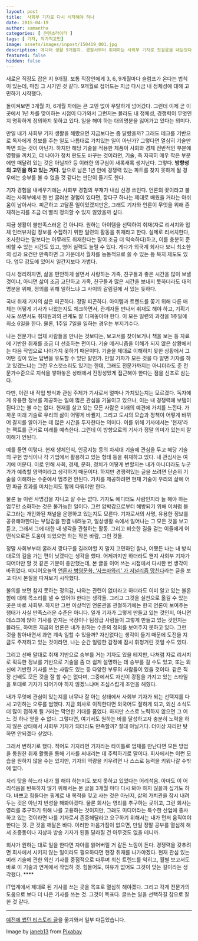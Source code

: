 ```yaml
---
layout: post
title:  사회부 기자로 다시 시작해야 하나
date: 2015-04-19
author: samantha
categories: [ 콘텐츠라이터 ]
tags: [ 기자, 작가적고민]
image: assets/images/inpost/150419_001.jpg
description: 에디터 생활 9개월차. 경찰서부터 취재하는 사회부 기자로 첫걸음을 내딛었다면 정통 기자로 나아갈 수 있었으리라는 아쉬움이 든다. 하지만 아무리 생각해도 기자는 조온나 힘들다.
featured: false
hidden: false
---
```


새로운 직장도 잡은 지 9개월. 보통 직장인에게 3, 6, 9개월마다 슬럼프가 온다는 법칙이 있는데, 마침 그 시기인 것 같다. 9개월로 접어드는 지금 다시금 내 정체성에 대해 고민하기 시작했다.

돌이켜보면 3개월 차, 6개월 차에는 큰 고민 없이 무탈하게 넘어갔다. 그런데 이제 곧 이곳에서 1년 차를 맞이하는 시점이 다가와서 그런지는 몰라도 내 정체성, 경쟁력이 무엇인지 명확하게 정의하지 못하고 있다. 일을 해야 하는 대의명분을 잃어가고 있다는 의미다.

만일 내가 사회부 기자 생활을 해봤으면 지금보다는 좀 달랐을까? 그래도 테크를 기반으로 독자에게 정보를 주는 일도 나름대로 가치있는 일이 아닌가? 그렇다면 열심히 기술만 파면 되는 것이 아닌가. 하지만 해당 기술을 적용한 제품이 사회와 경제 전반적인 부분에 영향을 끼치고, 더 나아가 정치 판도도 바꾸는 것이라면, 기술, 즉 지극히 매우 작은 부분에만 매달려 있는 것은 아닐까? 등 이러한 의구심이 새록새록 생겨난다. 그렇다. **방향성의 고민을 하고 있는 거다.** 앞으로 남은 1년 안에 경쟁력 있는 파트를 찾지 못하게 될 경우에는 승부를 볼 수 없을 것 같다는 판단이 들기도 한다. 

기자 경험을 내세우기에는 사회부 경험의 부재가 내심 신경 쓰인다. 언론의 꽃이라고 불리는 사회부에서 한 번 굴러본 경험이 있다면, 깡다구 하나는 제대로 배웠을 거라는 아쉬움이 남아서다. 피곤하고 고달픈 일이었겠지만은, 그래도 기자와 언론이 무엇을 위해 존재하는지를 조금 더 빨리 정의할 수 있지 않았을까 싶다. 

지금 생활이 불만족스러운 건 아니다. 원하는 아이템을 선택하여 취재(자료 리서치와 업체 인터뷰처럼 정보를 수집하기 위한 일련의 활동을 취재라고 한다. 실제로 리서치한다, 조사한다는 말보다는 아무래도 취재한다는 말이 조금 더 익숙하다)하고, 이를 충분히 준비할 수 있는 시간도 있고, 영어 실력도 늘릴 수 있다. 게다가 외국계 회사다 보니 최소한의 성과 요건만 만족하면 그 가운데서 월차를 능동적으로 쓸 수 있는 등 복지 제도도 있다. 업무 강도에 있어서 일간지보다 가볍다.

다시 정리하자면, 삶을 편안하게 살면서 사랑하는 가족, 친구들과 좋은 시간을 많이 보낼 것이냐, 아니면 삶이 조금 고단하고 가족, 친구들과 많은 시간을 보내지 못하더라도 대의명분을 위해, 정의를 위해 일하느냐 그 사이의 갈림길에 서 있는 듯하다.

국내 취재 기자의 삶은 피곤하다. 정말 피곤하다. 아이템과 트렌드를 쫓기 위해 다른 매체는 어떻게 기사가 나왔는지도 체크하면서, 관계자들 만나서 취재도 해야 하고, 기획기사도 쓰면서도 취재원과의 관계도 잘 다져놓아야 한다. 이 모든 일련의 과정을 1주일에 최소 6일을 한다. 물론, 1주일 7일을 일하는 경우는 부지기수다.

나는 전문가나 업체 사람들을 만나는 것보다는, 보고서를 찾아보거나 책을 보는 등 자료에 기반한 취재를 조금 더 선호하는 편이다. 기술 메커니즘을 이해가 되지 않은 상황에서는 다음 작업으로 나아가지 못하기 때문이다. 기술을 제대로 이해하지 못한 상황에서 그 어떤  깊이 있는 답변을 유도할 수 있단 말인가. 만일 기자가 모든 것을 다 알면 기자를 하고 있겠느냐는 그런 우스갯소리도 있기는 한데, 그래도 전문가까지는 아니더라도 준 전문가수준으로 지식을 쌓아놓은 상태에서 진정성있게 접근해야 한다는 점을 신조로 삼는다.

다만, 이런 내 작업 방식과 관심 주제가 기사로서 얼마나 가치있는지는 모르겠다. 독자에게 유용한 정보를 제공하는 일에 많은 관심을 기울이고 있으나, 이는 내 경쟁력에 보탬이 된다고는 볼 수는 없다. 현재를 살고 있는 모든 사람은 미래의 예견에 가치를 느낀다. 가까운 미래 기술로 우리의 삶이 어떻게 바뀔지, 그리고 도시의 모습과 정책이 어떻게 바뀌어 갈지를 알아가는 데 많은 시간을 투자한다는 의미다. 이를 위해 기사에서는 '현재'라는 팩트를 근거로 미래를 예측한다. 그런데 이 방향으로의 기사가 정말 의미가 있는지 잘 이해가 안된다.

예를 들면 이렇다. 현재 생체인식, 인공지능 등의 차세대 기술에 관심을 두고 해당 기술의 구현 방식이나 각 기업에서 활용하고 있는 형태 등을 취재하고 있다. 내 관심사는 여기에 머문다. 이로 인해 사회, 경제, 문화, 정치가 어떻게 변할지는 내가 아니더라도 누군가가 예측할 영역이라고 생각하기 때문이다. 하지만 경쟁력있는 글을 쓰려면 단순히 기술을 이해하는 수준에서 멈추면 안된다. 가치를 제공하려면 현재 기술이 우리의 삶에 어떤 파급 효과를 미치는지도 함께 다뤄야만 한다.

물론 늘 이런 사명감을 지니고 살 수는 없다. 기자도 에디터도 사람인지라 늘 해야 하는 업무만 소화하는 것은 불가능한 일이다. 그런 압박감으로부터 해방되기 위해 이처럼 블로그라는 개인화된 채널을 운영하고 있는지도 모른다. 기자로서의 사명, 유용한 정보를 공유해야한다는 부담감을 한결 내려놓고, 일상생활 속에서 일어나는 그 모든 것을 보고 듣고, 그래서 그에 대한 내 생각을 관철하는 활동. 그리고 비슷한 길을 걷는 이들에게 어떤식으로든 도움이 되었으면 하는 작은 바람, 그런 것들.

정말 사회부부터 굴러서 깡다구를 길러야할 지 말지 고민하던 찰나, 어쨌든 나는 내 방식대로의 길을 가는 편이 낫겠다는 생각을 했다. 어제까지만 하더라도 왠지 사회부 기자가 되어야만 할 것 같은 기분이 충만했는데, 본 글을 이어 쓰는 시점에서 다시한 번 생각이 바뀌었다. 미디어오늘의 [언론사 병영문화, ‘사쓰마와리’ 가 저널리즘 망친다](http://www.mediatoday.co.kr/news/articleView.html?idxno=121629)라는 글을 보고 다시 본질을 따져보기 시작했다.

불의를 보면 참지 못하는 정의감, 나와는 관련이 없더라고 하더라도 이미 알고 있는 불온함에 대해 목소리를 낼 수 있어야 한다는 생각들. 그리고 그것을 실천으로 옮길 수 있는 곳은 바로 사회부. 하지만 그런 이상적인 언론관을 관철하기에는 한국 언론이 보여주는 행태가 사실 만족스러운 수준은 아니다. 일개 기자가 그렇게 만들고 있는 것인지, 아니면 데스크에 앉아 기사를 만지는 국장이나 팀장급 사람들이 그렇게 만들고 있는 것인지는 몰라도, 하여튼 지금의 언론은 내가 원하는 수준의 정의를 보여주지 못하고 있다. 그런 것을 참아내면서 과연 계속 일할 수 있을까? 자신없다는 생각이 들기 때문에 도전을 지금도 주저하고 있는 것이라면, 나는 순간 일렁한 감정에 잠시 휘청거린 것일 수도 있다.

그리고 선배 말대로 취재 기반으로 승부를 거는 기자도 있을 테지만, 나처럼 자료 리서치로 획득한 정보를 기반으로 기술을 좀 더 쉽게 설명하는 데 승부를 걸 수도 있고, 또는 외신에 기반한 기사를 쓰는 사람도 있는 등 다양한 부류의 사람들이 있을 것이다. 같은 직장 선배도 모든 것을 잘 할 수는 없다며, 그중에서도 자신이 강점을 가지고 있는 스타일을 토대로 기자가 되어가야 하지 않겠느냐며 조심스럽게 조언을 해줬다.

내가 무엇에 관심이 있는지를 너무나 잘 아는 상태에서 사회부 기자가 되는 선택지를 다시 고민하는 오류를 범했다. 지금 회사로 이직한다면 외국어도 잘하게 되고, 외신 소식도 더 많이 접하게 될 거라는 막연한 기대를 품었다. 하지만 스스로 노력하지 않으면 그 어느 것 하나 얻을 수 없다. 그렇다면, 여기서도 원하는 바를 달성하고자 충분히 노력을 하지 않은 상태에서 사회부 기자가 되더라도 만족할까? 절대 아닐거다. 더이상 자리만 탓하면 안되겠다 싶었다.  

그래서 변하기로 했다. 적어도 기자라면 기자라는 타이틀로 업체를 만난다면 모든 방법을 동원한 취재 활동을 통해 기사를 써내리는 데 주력하기로 말이다. 회사에서는 이런 모습을 원하지 않을 수는 있지만, 기자의 역량을 키우려면 나 스스로 능력을 키워나갈 수밖에 없다.

자리 탓을 하느라 내가 뭘 해야 하는지도 보지 못하고 있었다는 어리석음. 아마도 이 어리석음을 반복하지 않기 위해서는 본 글을 3개월 마다 다시 봐야 하지 않을까 싶기도 하다. 바쁘고 힘들다는 핑계로 내 목적을 잊고 사는 것은 아닌지, 삶의 가치관을 잠시 내려두는 것은 아닌지 반성을 해봐야겠다. 물론 회사는 영리를 추구하는 곳이고, 그런 회사는 영리를 추구하기 위해 나를 고용하는 것이지만, 그래도 미디어라는 특수한 산업에 종사하고 있는 것이라면 나를 기자로서 존중해달라고 요구하기 위해서는 내가 먼저 움직여야 한다는 것. 큰 것을 깨달은 바다. 이러한 마음가짐이 없으면, 만일 정말 공부를 열심히 해서 조중동이나 지상파 방송 기자가 된들 달라질 건 아무것도 없을 테니까.

회사가 원하는 대로 일을 한다면 자아를 잃어버릴 거 같든 느낌이 든다. 경쟁력을 갖추려면 회사에서 시키지 않는 일이라도 필요하다면 현장 취재를 나가야겠다. 현재 관심 있는 미래 기술에 관한 외신 기사를 중점적으로 다루며 최신 트렌드를 익히고, 월별 보고서도 바로 이 기술과 연계에서 작업하 것. 힘들어도, 여유가 없어도 그것이 맞는 길이라는 생각했다. ****

IT업계에서 제대로 된 기사를 쓰는 곳을 목표로 열심히 해야겠다. 그리고 각계 전문가의 도움으로 보다 더 나은 기사를 쓰는 것. 그것이 목표다. 글쓰는 일을 선택하길 참으로 잘한 것 같다.

----------- 
[예전에 썼던 티스토리 글](https://productivity.tistory.com/7?category=549780)을 옮겨와서 일부 다듬었습니다.

Image by [janeb13](https://pixabay.com/users/janeb13-725943/?utm_source=link-attribution&utm_medium=referral&utm_campaign=image&utm_content=1159719) from [Pixabay](https://pixabay.com/?utm_source=link-attribution&utm_medium=referral&utm_campaign=image&utm_content=1159719)
